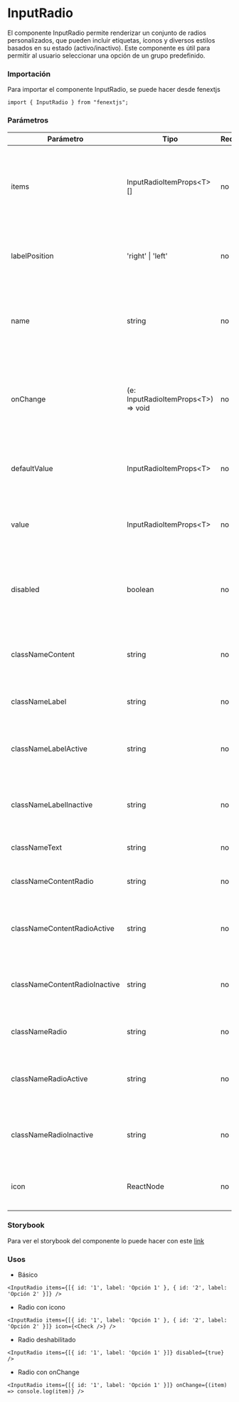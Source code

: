 # InputRadio

El componente InputRadio permite renderizar un conjunto de radios personalizados, que pueden incluir etiquetas, íconos y diversos estilos basados en su estado (activo/inactivo). Este componente es útil para permitir al usuario seleccionar una opción de un grupo predefinido.

### Importación

Para importar el componente InputRadio, se puede hacer desde fenextjs

```tsx copy
import { InputRadio } from "fenextjs";
```

### Parámetros

| Parámetro | Tipo | Requerido | Default | Descripcion |
| --------- | ---- | --------- | ------- | ----------- |
| items | InputRadioItemProps\<T\>[] | no | [] | Lista de elementos del radio. Cada elemento contiene un id, etiqueta y datos opcionales. |
| labelPosition | 'right' \| 'left' | no | 'right' | Posición de la etiqueta en relación con el radio (a la derecha o izquierda). |
| name | string | no | '' | El atributo 'name' del elemento radio. Útil para agrupar radios con el mismo nombre. |
| onChange | (e: InputRadioItemProps\<T\>) =\> void | no | (e) =\> env_log(e, \{ name: 'input radio onchange' \}) | Función que se ejecuta al cambiar el estado del radio. Recibe el elemento seleccionado como parámetro. |
| defaultValue | InputRadioItemProps\<T\> | no | undefined | Valor por defecto del radio al renderizarlo por primera vez. |
| value | InputRadioItemProps\<T\> | no | undefined | El valor actual del radio. Controla qué elemento está seleccionado. |
| disabled | boolean | no | false | Indica si el grupo de radios está deshabilitado, evitando que los usuarios seleccionen una opción. |
| classNameContent | string | no | '' | Clase CSS para personalizar el contenedor general del radio. |
| classNameLabel | string | no | '' | Clase CSS para la etiqueta del radio. |
| classNameLabelActive | string | no | '' | Clase CSS para la etiqueta cuando el radio está activo. |
| classNameLabelInactive | string | no | '' | Clase CSS para la etiqueta cuando el radio está inactivo. |
| classNameText | string | no | '' | Clase CSS para el texto junto al radio. |
| classNameContentRadio | string | no | '' | Clase CSS para el contenedor del radio. |
| classNameContentRadioActive | string | no | '' | Clase CSS para el contenedor del radio cuando está activo. |
| classNameContentRadioInactive | string | no | '' | Clase CSS para el contenedor del radio cuando está inactivo. |
| classNameRadio | string | no | '' | Clase CSS para el elemento input radio. |
| classNameRadioActive | string | no | '' | Clase CSS para el elemento input radio cuando está activo. |
| classNameRadioInactive | string | no | '' | Clase CSS para el elemento input radio cuando está inactivo. |
| icon | ReactNode | no | \<Check /\> | Icono que se muestra junto al radio cuando está activo. |

### Storybook

Para ver el storybook del componente lo puede hacer con este [link](https://fenextjs-component-storybook.vercel.app/?path=/story/input-inputradio--index)

### Usos

- Básico

```tsx copy
<InputRadio items={[{ id: '1', label: 'Opción 1' }, { id: '2', label: 'Opción 2' }]} />
```

- Radio con icono

```tsx copy
<InputRadio items={[{ id: '1', label: 'Opción 1' }, { id: '2', label: 'Opción 2' }]} icon={<Check />} />
```

- Radio deshabilitado

```tsx copy
<InputRadio items={[{ id: '1', label: 'Opción 1' }]} disabled={true} />
```

- Radio con onChange

```tsx copy
<InputRadio items={[{ id: '1', label: 'Opción 1' }]} onChange={(item) => console.log(item)} />
```

